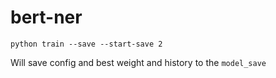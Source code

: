 # bert-ner
```
python train --save --start-save 2
```
Will save config and best weight and history to the `model_save`